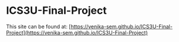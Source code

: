 # ICS3U-Final-Project

This site can be found at: [https://venika-sem.github.io/ICS3U-Final-Project](https://venika-sem.github.io/ICS3U-Final-Project)

